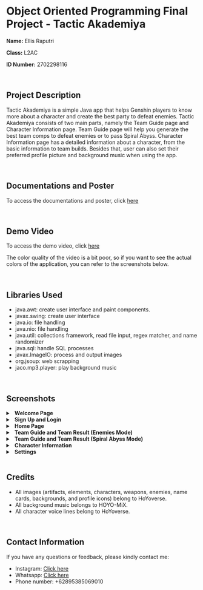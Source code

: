 # Object Oriented Programming Final Project - Tactic Akademiya

**Name:** Ellis Raputri

**Class:** L2AC

**ID Number:** 2702298116

<br>

## Project Description
Tactic Akademiya is a simple Java app that helps Genshin players to know more about a 
character and create the best party to defeat enemies. Tactic Akademiya consists of two main parts, namely the Team Guide page and Character Information page. Team Guide page will help you generate the best team comps to defeat enemies or to pass Spiral Abyss. Character Information page has a detailed information about a character, from the basic information to team builds. Besides that, user can also set their preferred profile picture and background music when using the app. 

<br>

## Documentations and Poster
To access the documentations and poster, click [here](https://github.com/ellisraputri/OOP-FinalProject-TacticAkademiya/tree/master/report)

<br>

## Demo Video
To access the demo video, click [here](https://drive.google.com/file/d/1mNi6mOCJn-RfBANcbK8iUBGgfpYr482F/view?usp=sharing)

The color quality of the video is a bit poor, so if you want to see the actual colors of the application, you can refer to the screenshots below.

<br>

## Libraries Used
- java.awt: create user interface and paint components.
- javax.swing: create user interface
- java.io: file handling
- java.nio: file handling
- java.util: collections framework, read file input, regex matcher, and name randomizer
- java.sql: handle SQL processes
- javax.ImageIO: process and output images
- org.jsoup: web scrapping
- jaco.mp3.player: play background music

<br>


## Screenshots
<details>
<summary>&ensp;<b>Welcome Page</b></summary>
  <img src="report/screenshots/welcome_page.png" alt="Welcome Page Image" width = "600"><br>
<br>
</details>

<details>
<summary>&ensp;<b>Sign Up and Login</b></summary>
  <img src="report/screenshots/signup_page.png" alt="Sign Up Page Image" width = "600"><br>
  <img src="report/screenshots/login_page.png" alt="Login Page Image" width = "600"><br>
<br>
</details>

<details>
<summary>&ensp;<b>Home Page</b></summary>
  <img src="report/screenshots/home.png" alt="Home Page Image" width = "600"><br>
<br>
</details>

<details>
<summary>&ensp;<b>Team Guide and Team Result (Enemies Mode)</b></summary>
  <img src="report/screenshots/teamguide1.png" alt="Team Guide Image 1" width = "600"><br>
  <img src="report/screenshots/teamguide2.png" alt="Team Guide Image 2" width = "600"><br>
  <img src="report/screenshots/teamresult1.png" alt="Team Result Image 1" width = "600"><br>
<br>
</details>

<details>
<summary>&ensp;<b>Team Guide and Team Result (Spiral Abyss Mode)</b></summary>
  <img src="report/screenshots/teamguide3.png" alt="Team Guide Image 3" width = "600"><br>
  <img src="report/screenshots/teamguide4.png" alt="Team Guide Image 4" width = "600"><br>
  <img src="report/screenshots/teamresult2.png" alt="Team Result Image 2" width = "600"><br>
  <img src="report/screenshots/teamresult3.png" alt="Team Result Image 3" width = "600"><br>
  <img src="report/screenshots/teamresult4.png" alt="Team Result Image 4" width = "600"><br>
<br>
</details>

<details>
<summary>&ensp;<b>Character Information</b></summary>
  <img src="report/screenshots/charinfohome1.png" alt="Character Information Home Image 1" width = "600"><br>
  <img src="report/screenshots/charinfohome2.png" alt="Character Information Home Image 2" width = "600"><br>
  <img src="report/screenshots/charinfo.png" alt="Character Information Image 1" width = "600"><br>
<br>
</details>

<details>
<summary>&ensp;<b>Settings</b></summary>
  <img src="report/screenshots/settings1.png" alt="Settings Image 1" width = "600"><br>
  <img src="report/screenshots/settings2.png" alt="Settings Image 2" width = "600"><br>
  <img src="report/screenshots/setting_char1.png" alt="Character Settings Image 1" width = "600"><br>
  <img src="report/screenshots/setting_profile1.png" alt="Profile Settings Image 1" width = "600"><br>
  <img src="report/screenshots/setting_profile2.png" alt="Profile Settings Image 1" width = "600"><br>
  <img src="report/screenshots/setting_profile3.png" alt="Profile Settings Image 1" width = "600"><br>
  <img src="report/screenshots/setting_music1.png" alt="Music Settings Image 1" width = "600"><br>
<br>
</details>

<br>

## Credits
- All images (artifacts, elements, characters, weapons, enemies, name cards, backgrounds, and profile 
icons) belong to HoYoverse.
- All background music belongs to HOYO-MiX.
- All character voice lines belong to HoYoverse.

<br>

## Contact Information
If you have any questions or feedback, please kindly contact me:
- Instagram: [Click here](https://www.instagram.com/ellisraputri/)
- Whatsapp: [Click here](https://wa.me/62895385069010)
- Phone number: +62895385069010





 
